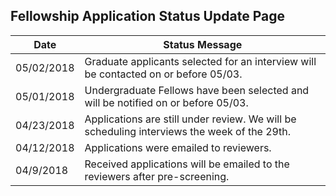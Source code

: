 ## Fellowship Application Status Update Page

|Date| Status Message |
|----| -------------- |
| 05/02/2018 | Graduate applicants selected for an interview will be contacted on or before 05/03. |
| 05/01/2018 | Undergraduate Fellows have been selected and will be notified on or before 05/03.|
| 04/23/2018 | Applications are still under review. We will be scheduling interviews the week of the 29th.|
| 04/12/2018 | Applications were emailed to reviewers.|
| 04/9/2018 | Received applications will be emailed to the reviewers after pre-screening.|



